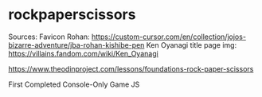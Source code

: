 # rockpaperscissors

Sources:
Favicon Rohan: https://custom-cursor.com/en/collection/jojos-bizarre-adventure/jba-rohan-kishibe-pen
Ken Oyanagi title page img: https://villains.fandom.com/wiki/Ken_Oyanagi



https://www.theodinproject.com/lessons/foundations-rock-paper-scissors


First Completed Console-Only Game JS
<script>

        function computerPlay() {
            let computerNum = Math.floor(Math.random() * 3);

            if (computerNum == 0) {
              return "Rock"
            } else if (computerNum == 1) {
              return "Paper"
            } else if (computerNum == 2) {
              return "Scissors"
            } else {
                return "Falty";
            }
        }

        // playerSelection takes user input case-insensitive
        
        function playRound(playerSelection, computerSelection) {
            let lowerPlayerSelection = playerSelection.toLowerCase()

            if (lowerPlayerSelection == computerSelection.toLowerCase()) {
                return "You tie!";

            } else if (lowerPlayerSelection == "rock") {
                if (computerSelection == "Paper") {
                    return "Comptuer wins!";
                } else if (computerSelection == "Scissors") {
                    return "Player wins!";
                }

            } else if (lowerPlayerSelection == "paper") {
                if (computerSelection == "Rock") {
                    return "Comptuer wins!";
                } else if (computerSelection == "Scissors") {
                    return "Player wins!";
                }

            } else if (lowerPlayerSelection == "scissors") {
                if (computerSelection == "Rock") {''
                    return "Comptuer wins!";
                } else if (computerSelection == "Paper") {
                    return "Player wins!";
                }

            } else {
                return "falty";
            }
        }



        // Play 1 round
        // if "Player wins!" => playerScore++; 
        // else if "Comptuer wins!" => computerScore++; 
        // else "You tie!" => run playRound again
        // times 5
        // if playerScore > computerScore, return "You won the game!"
        // else "You lost the game..."

        function game() {
            let playerScore, computerScore, winner;
            let computerSelection, playerSelection;
            playerScore = 0;
            computerScore = 0;
            
            for (let i = 0; i < 5; i++) {
                
                playerSelection = prompt("Rock, Paper, or Scissors?", "");
                computerSelection = computerPlay();
                console.log(playerSelection);
                console.log(computerSelection);

                winner = playRound(playerSelection, computerSelection);
                console.log(winner);

                if (winner === "Player wins!") {
                    playerScore++;
                } else if (winner === "Comptuer wins!") {
                    computerScore++;
                } else { 
                    playRound(playerSelection, computerSelection);
                }

                console.log(playerScore);
                console.log(computerScore);
            }

            if (playerScore > computerScore) {
                return "You won the game!"
            } else if (playerScore == computerScore) {
                return "You tied."
            } else if (playerScore < computerScore) {
                return "You lost the game...";
            } else {
              return "Falty";
            }
        }

        console.log(game());

    </script>
